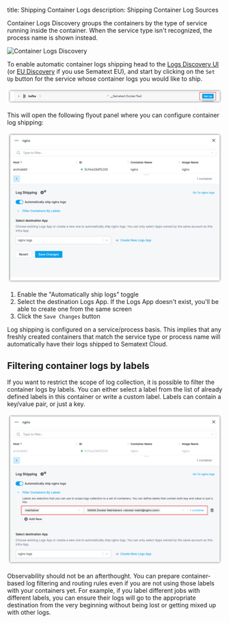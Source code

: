 title: Shipping Container Logs
description: Shipping Container Log Sources

Container Logs Discovery groups the containers by the type of service running inside the container. When the service type isn't recognized, the process name is shown instead. 

![Container Logs Discovery]("../../images/fleet/fnd-discovery-logs-containers.png")

To enable automatic container logs shipping head to the [Logs Discovery UI](https://apps.sematext.com/ui/fleet-and-discovery/discovery/logs/) (or [EU Discovery](https://apps.eu.sematext.com/ui/fleet-and-discovery/discovery/logs/) if you use Sematext EU), and start by clicking on the `Set Up` button for the service whose container logs you would like to ship.

![Setup Log Files](images/setup-container-logs.png)

This will open the following flyout panel where you can configure container log shipping:

![Enable Container Logs](images/enable-container-logs.png)

1. Enable the "Automatically ship <group-name> logs" toggle
2. Select the destination Logs App. If the Logs App doesn't exist, you'll be able to create one from the same screen
3. Click the `Save Changes` button

Log shipping is configured on a service/process basis. This implies that any freshly created containers that match the service type or process name will automatically have their logs shipped to Sematext Cloud.

## Filtering container logs by labels

If you want to restrict the scope of log collection, it is possible to filter the container logs by labels. You can either select a label from the list of already defined labels in this container or write a custom label. Labels can contain a key/value pair, or just a key.

![Route Container Logs](images/filter-container-logs-by-labels.png)

Observability should not be an afterthought. You can prepare container-based log filtering and routing rules even if you are not using those labels with your containers yet.  For example, if you label different jobs with different labels, you can ensure their logs will go to the appropriate destination from the very beginning without being lost or getting mixed up with other logs.
